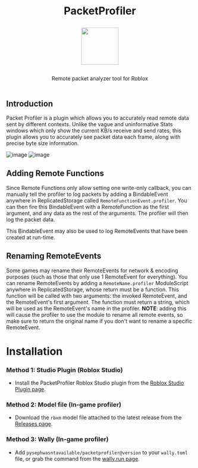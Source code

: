 
<h1 align="center">
PacketProfiler

<img src="https://user-images.githubusercontent.com/45090858/181864347-96269b03-25d7-475a-a7ad-352e1955fd4f.png" width="100" height="100" /></h1>

<div align="center">Remote packet analyzer tool for Roblox</div>

<div>&nbsp;</div>

## Introduction

Packet Profiler is a plugin which allows you to accurately read remote data sent by different contexts. Unlike the vague and uninformative Stats windows which only show the current KB/s receive and send rates, this plugin allows you to accurately see packet data each frame, along with precise byte size information.

![image](https://github.com/Pyseph/PacketProfiler/assets/45090858/9a68dc84-0ad5-4358-9e79-8750d9e40b2e)
![image](https://user-images.githubusercontent.com/45090858/181864397-9b9d5e82-72fe-4bee-b29f-9b8e5a16aa4d.png)

## Adding Remote Functions
Since Remote Functions only allow setting one write-only callback, you can manually tell the profiler to log packets by adding a BindableEvent anywhere in ReplicatedStorage called `RemoteFunctionEvent.profiler`. You can then fire this BindableEvent with a RemoteFunction as the first argument, and any data as the rest of the arguments. The profiler will then log the packet data.

This BindableEvent may also be used to log RemoteEvents that have been created at run-time.

## Renaming RemoteEvents
Some games may rename their RemoteEvents for network & encoding purposes (such as those that only use 1 RemoteEvent for everything). You can rename RemoteEvents by adding a `RemoteName.profiler` ModuleScript anywhere in ReplicatedStorage, whose return must be a function. This function will be called with two arguments: the invoked RemoteEvent, and the RemoteEvent's first argument. The function must return a string, which will be used as the RemoteEvent's name in the profiler.
**NOTE**: adding this will cause the profiler to use the module to rename all remote events, so make sure to return the original name if you don't want to rename a specific RemoteEvent.

# Installation

### Method 1: Studio Plugin (Roblox Studio)
- Install the PacketProfiler Roblox Studio plugin from the [Roblox Studio Plugin page](https://www.roblox.com/library/10332340067/PacketProfiler).
### Method 2: Model file (In-game profiler)
- Download the `rbxm` model file attached to the latest release from the [Releases page](https://github.com/PysephWasntAvailable/PacketProfiler/releases).
### Method 3: Wally (In-game profiler)
- Add `pysephwasntavailable/packetprofiler@version` to your `wally.toml` file, or grab the command from the [wally.run page](https://wally.run/package/pysephwasntavailable/packetprofiler).
